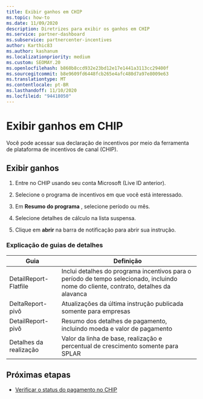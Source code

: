 ```yaml
---
title: Exibir ganhos em CHIP
ms.topic: how-to
ms.date: 11/09/2020
description: Diretrizes para exibir os ganhos em CHIP
ms.service: partner-dashboard
ms.subservice: partnercenter-incentives
author: Karthic83
ms.author: kashanum
ms.localizationpriority: medium
ms.custom: SEOMAY.20
ms.openlocfilehash: b860b8ccd932e23bd12e17e1441a3113cc29400f
ms.sourcegitcommit: b8e9609fd6448fcb265e4afc480d7a97e8009e63
ms.translationtype: MT
ms.contentlocale: pt-BR
ms.lasthandoff: 11/10/2020
ms.locfileid: "94418050"
---
```

# <a name="view-earnings-in-chip"></a>Exibir ganhos em CHIP

Você pode acessar sua declaração de incentivos por meio da ferramenta de plataforma de incentivos de canal (CHIP).

## <a name="view-earnings"></a>Exibir ganhos

1. Entre no CHIP usando seu conta Microsoft (Live ID anterior).

2. Selecione o programa de incentivos em que você está interessado.

3. Em **Resumo do programa** , selecione período ou mês. 
1. Selecione detalhes de cálculo na lista suspensa.
1.  Clique em **abrir** na barra de notificação para abrir sua instrução.

### <a name="explanation-of-details-tabs"></a>Explicação de guias de detalhes

|**Guia**|**Definição**|
|-------------|--------------------------|
|DetailReport-Flatfile|Inclui detalhes do programa incentivos para o período de tempo selecionado, incluindo nome do cliente, contrato, detalhes da alavanca|
|DeltaReport-pivô|Atualizações da última instrução publicada somente para empresas|
|DetailReport-pivô|Resumo dos detalhes de pagamento, incluindo moeda e valor de pagamento|
|Detalhes da realização|Valor da linha de base, realização e percentual de crescimento somente para SPLAR|

## <a name="next-steps"></a>Próximas etapas

- [Verificar o status do pagamento no CHIP](chip-payment-status.md)